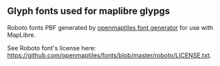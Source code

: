 ## Glyph fonts used for maplibre glypgs

Roboto fonts PBF generated by [openmaptiles font generator](https://github.com/openmaptiles/fonts) for use with MapLibre.

See Roboto font's license here: https://github.com/openmaptiles/fonts/blob/master/roboto/LICENSE.txt.
